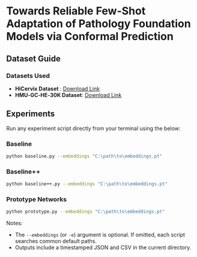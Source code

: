 # Towards Reliable Few-Shot Adaptation of Pathology Foundation Models via Conformal Prediction


## Dataset Guide

### Datasets Used
- **HiCervix Dataset** : [Download Link](https://zenodo.org/records/11087263)
- **HMU‑GC‑HE‑30K Dataset**: [Download Link](https://figshare.com/articles/dataset/Gastric_Cancer_Histopathology_Tissue_Image_Dataset_GCHTID_/25954813)

## Experiments 
Run any experiment script directly from your terminal using the below:

### Baseline
```bash
python baseline.py --embeddings "C:\path\to\embeddings.pt"
```

### Baseline++ 
```bash
python baseline++.py --embeddings "C:\path\to\embeddings.pt"
```

### Prototype Networks
```bash
python prototype.py --embeddings "C:\path\to\embeddings.pt"
```


Notes:
- The `--embeddings` (or `-e`) argument is optional. If omitted, each script searches common default paths.
- Outputs include a timestamped JSON and CSV in the current directory.
